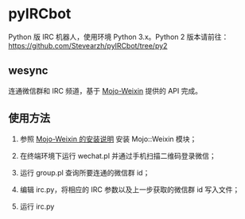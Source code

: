 pyIRCbot
========
Python 版 IRC 机器人，使用环境 Python 3.x。Python 2 版本请前往：https://github.com/Stevearzh/pyIRCbot/tree/py2


## wesync ##
连通微信群和 IRC 频道，基于 [Mojo-Weixin](https://github.com/sjdy521/Mojo-Weixin) 提供的 API 完成。


## 使用方法 ##
1. 参照 [Mojo-Weixin 的安装说明](https://github.com/sjdy521/Mojo-Weixin#安装方法) 安装 Mojo::Weixin 模块；

2. 在终端环境下运行 wechat.pl 并通过手机扫描二维码登录微信；

3. 运行 group.pl 查询所要连通的微信群 id；

4. 编辑 irc.py，将相应的 IRC 参数以及上一步获取的微信群 id 写入文件；

5. 运行 irc.py
